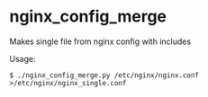 # nginx_config_merge
Makes single file from nginx config with includes

Usage: 

`$ ./nginx_config_merge.py /etc/nginx/nginx.conf >/etc/nginx/nginx_single.conf`
